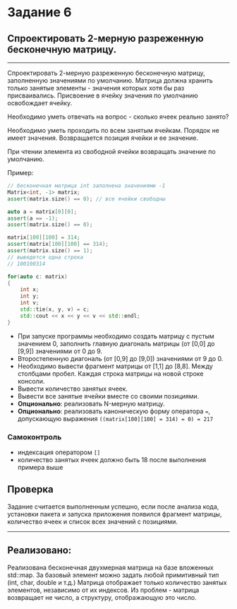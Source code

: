 # Задание 6
## Спроектировать 2-мерную разреженную бесконечную матрицу.

---

Спроектировать 2-мерную разреженную бесконечную матрицу, заполненную значениями по умолчанию. Матрица должна хранить только занятые элементы - значения которых хотя бы раз присваивались. Присвоение в ячейку значения по умолчанию освобождает ячейку.

Необходимо уметь отвечать на вопрос - сколько ячеек реально занято?

Необходимо уметь проходить по всем занятым ячейкам. Порядок не имеет значения. Возвращается позиция ячейки и ее значение.

При чтении элемента из свободной ячейки возвращать значение по умолчанию.

Пример:

```c++
// бесконечная матрица int заполнена значениями -1
Matrix<int, -1> matrix;
assert(matrix.size() == 0); // все ячейки свободны

auto a = matrix[0][0];
assert(a == -1);
assert(matrix.size() == 0);

matrix[100][100] = 314;
assert(matrix[100][100] == 314);
assert(matrix.size() == 1);
// выведется одна строка
// 100100314

for(auto c: matrix)
{
    int x;
    int y;
    int v;
    std::tie(x, y, v) = c;
    std::cout << x << y << v << std::endl;
}
```

- При запуске программы необходимо создать матрицу с пустым значением 0, заполнить главную диагональ матрицы (от [0,0] до [9,9]) значениями от 0 до 9.
- Второстепенную диагональ (от [0,9] до [9,0]) значениями от 9 до 0.
- Необходимо вывести фрагмент матрицы от [1,1] до [8,8]. Между столбцами пробел. Каждая строка матрицы на новой строке консоли.
- Вывести количество занятых ячеек.
- Вывести все занятые ячейки вместе со своими позициями.
- **Опционально**: реализовать N-мерную матрицу.
- **Опционально**: реализовать каноническую форму оператора `=`, допускающую выражения `((matrix[100][100] = 314) = 0) = 217`


### Самоконтроль

- индексация оператором `[]`
- количество занятых ячеек должно быть 18 после выполнения примера выше


## Проверка

Задание считается выполненным успешно, если после анализа кода, установки пакета и запуска приложения появился фрагмент матрицы, количество ячеек и список всех значений с позициями.

---

## Реализовано:

Реализована бесконечная двухмерная матрица на базе вложенных std::map. За базовый элемент можно задать любой примитивный тип (int, char, double и т.д.)
Матрица отображает только количество занятых элементов, независимо от их индексов.
Из проблем - матрица возвращает не число, а структуру, отображающую это число.
